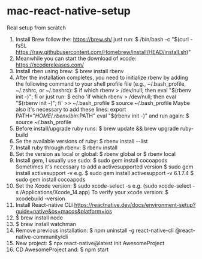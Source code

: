 # mac-react-native-setup
Real setup from scratch

1) Install Brew follow the: https://brew.sh/
   just run: $ /bin/bash -c "$(curl -fsSL https://raw.githubusercontent.com/Homebrew/install/HEAD/install.sh)"
2) Meanwhile you can start the download of xcode: https://xcodereleases.com/
3) Install rben using brew: $ brew install rbenv
4) After the installation completes, you need to initialize rbenv by adding the following command to your shell profile file (e.g., ~/.bash_profile, ~/.zshrc, or ~/.bashrc):
   $ if which rbenv > /dev/null; then eval "$(rbenv init -)"; fi
   or just run: $ echo 'if which rbenv > /dev/null; then eval "$(rbenv init -)"; fi' >> ~/.bash_profile
   $ source ~/.bash_profile
   Maybe also it's necessary to add these lines:
     export PATH="$HOME/.rbenv/bin:$PATH"
     eval "$(rbenv init -)"
   and run again: $ source ~/.bash_profile
5) Before install/upgrade  ruby runs: $ brew update && brew upgrade ruby-build
6) Se the available versions of ruby: $ rbenv install --list
7) Install ruby through rbenv: $ rbenv install <version>
8) Set the version as local or global: $ rbenv global <version> or $ rbenv local <version>
9) Install gem, I usually use sudo: $ sudo gem install cocoapods
   Sometimes it's necessary to add a activesupported version
   $ sudo gem install activesupport -v <version> e.g. $ sudo gem install activesupport -v 6.1.7.4
   $ sudo gem install cocoapods
11) Set the Xcode version: $ sudo xcode-select -s <path to your xcode> e.g. (sudo xcode-select -s /Applications/Xcode_14.app)
    To verify your xcode version: $ xcodebuild -version
12) Install React-native CLI https://reactnative.dev/docs/environment-setup?guide=native&os=macos&platform=ios
13) $ brew install node
14) $ brew install watchman
15) Remove previous installation: $ npm uninstall -g react-native-cli @react-native-community/cli
16) New project: $ npx react-native@latest init AwesomeProject
17) CD AwesomeProject and: $ npm start
